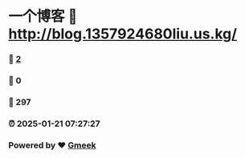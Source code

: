 # 一个博客 :link: http://blog.1357924680liu.us.kg/ 
### :page_facing_up: [2](https://204848.github.io/tag.html) 
### :speech_balloon: 0 
### :hibiscus: 297 
### :alarm_clock: 2025-01-21 07:27:27 
### Powered by :heart: [Gmeek](https://github.com/Meekdai/Gmeek)
